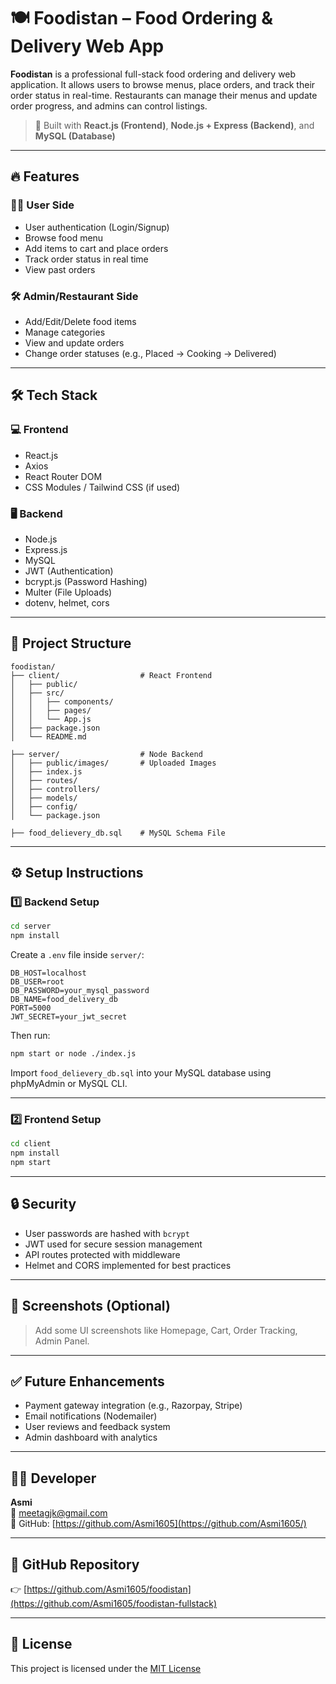 # 🍽️ Foodistan – Food Ordering & Delivery Web App

**Foodistan** is a professional full-stack food ordering and delivery web application. It allows users to browse menus, place orders, and track their order status in real-time. Restaurants can manage their menus and update order progress, and admins can control listings.

> 🚀 Built with **React.js (Frontend)**, **Node.js + Express (Backend)**, and **MySQL (Database)**

---

## 🔥 Features

### 👨‍🍳 User Side

- User authentication (Login/Signup)
- Browse food menu
- Add items to cart and place orders
- Track order status in real time
- View past orders

### 🛠️ Admin/Restaurant Side

- Add/Edit/Delete food items
- Manage categories
- View and update orders
- Change order statuses (e.g., Placed → Cooking → Delivered)

---

## 🛠 Tech Stack

### 💻 Frontend

- React.js
- Axios
- React Router DOM
- CSS Modules / Tailwind CSS (if used)

### 🖥 Backend

- Node.js
- Express.js
- MySQL
- JWT (Authentication)
- bcrypt.js (Password Hashing)
- Multer (File Uploads)
- dotenv, helmet, cors

---

## 📁 Project Structure

```
foodistan/
├── client/                  # React Frontend
│   ├── public/
│   ├── src/
│   │   ├── components/
│   │   ├── pages/
│   │   └── App.js
│   ├── package.json
│   └── README.md

├── server/                  # Node Backend
│   ├── public/images/       # Uploaded Images
│   ├── index.js
│   ├── routes/
│   ├── controllers/
│   ├── models/
│   ├── config/
│   └── package.json

├── food_delievery_db.sql    # MySQL Schema File
```

---

## ⚙️ Setup Instructions

### 1️⃣ Backend Setup

```bash
cd server
npm install
```

Create a `.env` file inside `server/`:

```env
DB_HOST=localhost
DB_USER=root
DB_PASSWORD=your_mysql_password
DB_NAME=food_delivery_db
PORT=5000
JWT_SECRET=your_jwt_secret
```

Then run:

```bash
npm start or node ./index.js
```

Import `food_delievery_db.sql` into your MySQL database using phpMyAdmin or MySQL CLI.

---

### 2️⃣ Frontend Setup

```bash
cd client
npm install
npm start
```

---

## 🔒 Security

- User passwords are hashed with `bcrypt`
- JWT used for secure session management
- API routes protected with middleware
- Helmet and CORS implemented for best practices

---

## 📸 Screenshots (Optional)

> Add some UI screenshots like Homepage, Cart, Order Tracking, Admin Panel.

---

## ✅ Future Enhancements

- Payment gateway integration (e.g., Razorpay, Stripe)
- Email notifications (Nodemailer)
- User reviews and feedback system
- Admin dashboard with analytics

---

## 👨‍💻 Developer

**Asmi**  
📧 meetagjk@gmail.com  
🔗 GitHub: [https://github.com/Asmi1605](https://github.com/Asmi1605/)

---

## 🔗 GitHub Repository

👉 [https://github.com/Asmi1605/foodistan](https://github.com/Asmi1605/foodistan-fullstack)

---

## 📜 License

This project is licensed under the [MIT License](https://opensource.org/licenses/MIT)
